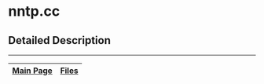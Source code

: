 # nntp.cc #



## Detailed Description ##




---
| [Main Page](Doxygen.md) | [Files](Doxygen_files.md) |
|:------------------------|:--------------------------|